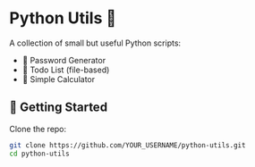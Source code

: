 # Python Utils 🐍

A collection of small but useful Python scripts:
- 🔑 Password Generator
- 📝 Todo List (file-based)
- 🧮 Simple Calculator

## 🚀 Getting Started
Clone the repo:
```bash
git clone https://github.com/YOUR_USERNAME/python-utils.git
cd python-utils
